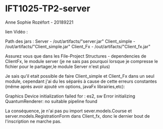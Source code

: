 # IFT1025-TP2-server

Anne Sophie Rozéfort - 20189221

lien Vidéo : 

Path des jars :
Server - /out/artifacts/"server.jar"
Client_simple - /out/artifacts/"Client_simple.jar"
Client_Fx - /out/artifacts/"Client_fx.jar"

Assurez vous que dans les File-Project Structures - dependencies de ClientFx, le module server (je ne sais pas pourquoi lorsque je compresse le fichier pour le partager,le module Server n'est plus)

Je sais qu'il etait possible de faire Client_simple et Client_Fx dans un seul module, cependant j'ai du les séparés à cause de cette erreurs constantes (même après avoir ajouté vm options, javaFx librairies,etc):

Graphics Device initialization failed for :  es2, sw
Error initializing QuantumRenderer: no suitable pipeline found

La conséquence, je n'ai pas pu import sever.models.Course et server.models.RegistrationForm dans Client_fx, donc le dernier bout de l'inscription ne marche pas.